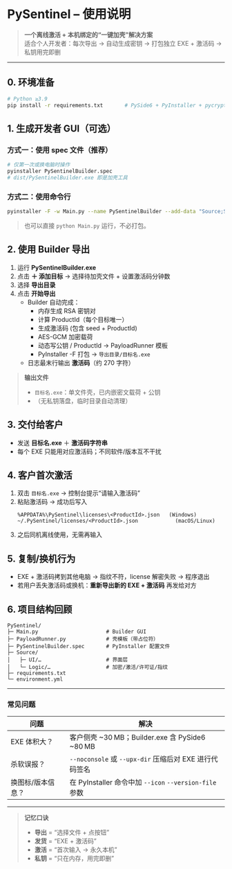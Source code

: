 # PySentinel – 使用说明

> **一个离线激活 + 本机绑定的“一键加壳”解决方案**  
> 适合个人开发者：每次导出 → 自动生成密钥 → 打包独立 EXE + 激活码 → 私钥用完即删

---

## 0. 环境准备

```bash
# Python ≥3.9
pip install -r requirements.txt       # PySide6 + PyInstaller + pycryptodomex
```

## 1. 生成开发者 GUI（可选）

### 方式一：使用 spec 文件（推荐）
```bash
# 仅第一次或换电脑时操作
pyinstaller PySentinelBuilder.spec
# dist/PySentinelBuilder.exe 即是加壳工具
```

### 方式二：使用命令行
```bash
pyinstaller -F -w Main.py --name PySentinelBuilder --add-data "Source;Source"
```

> 也可以直接 `python Main.py` 运行，不必打包。

## 2. 使用 Builder 导出

1. 运行 **PySentinelBuilder.exe**
2. 点击 **＋ 添加目标** → 选择待加壳文件 + 设置激活码分钟数
3. 选择 **导出目录**
4. 点击 **开始导出**
    - Builder 自动完成：
        - 内存生成 RSA 密钥对
        - 计算 ProductId（每个目标唯一）
        - 生成激活码 (包含 seed + ProductId)
        - AES-GCM 加密载荷
        - 动态写公钥 / ProductId → PayloadRunner 模板
        - PyInstaller -F 打包 → `导出目录/目标名.exe`
    - 日志最末行输出 **激活码**（约 270 字符）

> **输出文件**
> - `目标名.exe`：单文件壳，已内嵌密文载荷 + 公钥
> - （无私钥落盘，临时目录自动清理）

## 3. 交付给客户

- 发送 **目标名.exe** ＋ **激活码字符串**
- 每个 EXE 只能用对应激活码；不同软件/版本互不干扰

## 4. 客户首次激活

1. 双击 `目标名.exe` → 控制台提示“请输入激活码”
2. 粘贴激活码 → 成功后写入
   ```
   %APPDATA%\PySentinel\licenses\<ProductId>.json   (Windows)
   ~/.PySentinel/licenses/<ProductId>.json            (macOS/Linux)
   ```  
3. 之后同机离线使用，无需再输入

## 5. 复制/换机行为

- EXE + 激活码拷到其他电脑 → 指纹不符，license 解密失败 → 程序退出
- 若用户丢失激活码或换机：**重新导出新的 EXE + 激活码** 再发给对方

## 6. 项目结构回顾

```
PySentinel/
├─ Main.py                      # Builder GUI
├─ PayloadRunner.py             # 壳模板（带占位符）
├─ PySentinelBuilder.spec       # PyInstaller 配置文件
├─ Source/
│   ├─ UI/…                     # 界面层
│   └─ Logic/…                  # 加密/激活/许可证/指纹
├─ requirements.txt
└─ environment.yml
```

---

### 常见问题

| 问题 | 解决 |
|------|------|
|EXE 体积大？|客户侧壳 ~30 MB；Builder.exe 含 PySide6 ~80 MB|
|杀软误报？|`--noconsole` 或 `--upx-dir` 压缩后对 EXE 进行代码签名|
|换图标/版本信息？|在 PyInstaller 命令中加 `--icon` `--version-file` 参数|

---

> **记忆口诀**
> - **导出** = “选择文件 + 点按钮”
> - **发货** = “EXE + 激活码”
> - **激活** = “首次输入 → 永久本机”
> - **私钥** = “只在内存，用完即删”
